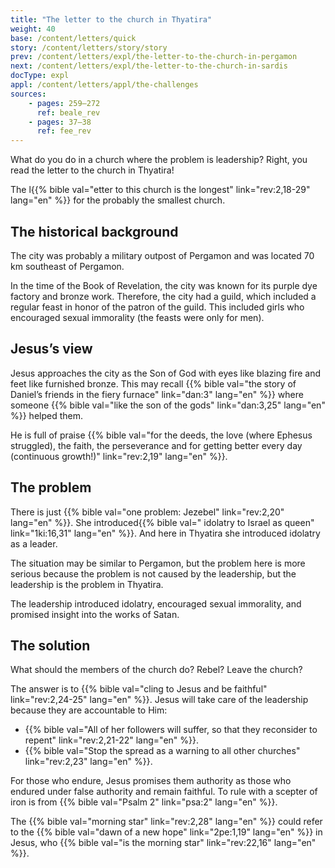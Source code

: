 ```yaml
---
title: "The letter to the church in Thyatira"
weight: 40
base: /content/letters/quick
story: /content/letters/story/story
prev: /content/letters/expl/the-letter-to-the-church-in-pergamon
next: /content/letters/expl/the-letter-to-the-church-in-sardis
docType: expl
appl: /content/letters/appl/the-challenges
sources: 
    - pages: 259–272
      ref: beale_rev
    - pages: 37–38
      ref: fee_rev
---
```


What do you do in a church where the problem is leadership? Right, you read the letter to the church in Thyatira!

The l{{% bible val="etter to this church is the longest" link="rev:2,18-29" lang="en" %}} for the probably the smallest church.

## The historical background

<a name="244a"></a>
The city was probably a military outpost of Pergamon and was located 70 km southeast of Pergamon.

In the time of the Book of Revelation, the city was known for its purple dye factory and bronze work. Therefore, the city had a guild, which included a regular feast in honor of the patron of the guild. This included girls who encouraged sexual immorality (the feasts were only for men).

## Jesus’s view

<a name="b87c"></a>
Jesus approaches the city as the Son of God with eyes like blazing fire and feet like furnished bronze. This may recall {{% bible val="the story of Daniel’s friends in the fiery furnace" link="dan:3" lang="en" %}} where someone {{% bible val="like the son of the gods" link="dan:3,25" lang="en" %}} helped them.

He is full of praise {{% bible val="for the deeds, the love (where Ephesus struggled), the faith, the perseverance and for getting better every day (continuous growth!)" link="rev:2,19" lang="en" %}}.

## The problem

<a name="2153"></a>
There is just {{% bible val="one problem: Jezebel" link="rev:2,20" lang="en" %}}. She introduced{{% bible val=" idolatry to Israel as queen" link="1ki:16,31" lang="en" %}}. And here in Thyatira she introduced idolatry as a leader.

The situation may be similar to Pergamon, but the problem here is more serious because the problem is not caused by the leadership, but the leadership is the problem in Thyatira.

The leadership introduced idolatry, encouraged sexual immorality, and promised insight into the works of Satan.

## The solution

<a name="09f8"></a>
What should the members of the church do? Rebel? Leave the church?

The answer is to {{% bible val="cling to Jesus and be faithful" link="rev:2,24-25" lang="en" %}}. Jesus will take care of the leadership because they are accountable to Him:

- {{% bible val="All of her followers will suffer, so that they reconsider to repent" link="rev:2,21-22" lang="en" %}}.
- {{% bible val="Stop the spread as a warning to all other churches" link="rev:2,23" lang="en" %}}.

For those who endure, Jesus promises them authority as those who endured under false authority and remain faithful. To rule with a scepter of iron is from {{% bible val="Psalm 2" link="psa:2" lang="en" %}}.

The {{% bible val="morning star" link="rev:2,28" lang="en" %}} could refer to the {{% bible val="dawn of a new hope" link="2pe:1,19" lang="en" %}} in Jesus, who {{% bible val="is the morning star" link="rev:22,16" lang="en" %}}.
